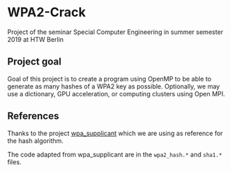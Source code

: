 # WPA2-Crack
Project of the seminar Special Computer Engineering in summer semester 2019 at HTW Berlin


## Project goal
Goal of this project is to create a program using OpenMP to be able to generate as many hashes of a WPA2 key as possible.
Optionally, we may use a dictionary, GPU acceleration, or computing clusters using Open MPI.


## References
Thanks to the project [wpa_supplicant](https://w1.fi/wpa_supplicant/) which we are using as reference for the hash algorithm.

The code adapted from wpa_supplicant are in the `wpa2_hash.*` and `sha1.*` files.
